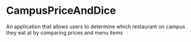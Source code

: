 # CampusPriceAndDice
An application that allows users to determine which restaurant on campus they eat at by comparing prices and menu items
